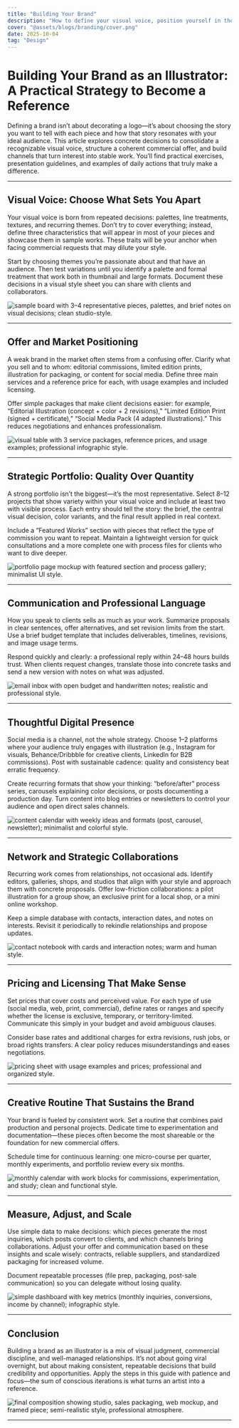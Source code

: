 ```yaml
---
title: "Building Your Brand"
description: "How to define your visual voice, position yourself in the market, and turn projects into recurring opportunities."
cover: "@assets/blogs/branding/cover.png"
date: 2025-10-04
tag: "Design"
---
```


# Building Your Brand as an Illustrator: A Practical Strategy to Become a Reference

Defining a brand isn’t about decorating a logo—it’s about choosing the story you want to tell with each piece and how that story resonates with your ideal audience. This article explores concrete decisions to consolidate a recognizable visual voice, structure a coherent commercial offer, and build channels that turn interest into stable work. You’ll find practical exercises, presentation guidelines, and examples of daily actions that truly make a difference.

---

## Visual Voice: Choose What Sets You Apart

Your visual voice is born from repeated decisions: palettes, line treatments, textures, and recurring themes. Don’t try to cover everything; instead, define three characteristics that will appear in most of your pieces and showcase them in sample works. These traits will be your anchor when facing commercial requests that may dilute your style.

Start by choosing themes you’re passionate about and that have an audience. Then test variations until you identify a palette and formal treatment that work both in thumbnail and large formats. Document these decisions in a visual style sheet you can share with clients and collaborators.

![sample board with 3–4 representative pieces, palettes, and brief notes on visual decisions; clean studio-style.](/src/assets/blogs/branding/1.webp)

---

## Offer and Market Positioning

A weak brand in the market often stems from a confusing offer. Clarify what you sell and to whom: editorial commissions, limited edition prints, illustration for packaging, or content for social media. Define three main services and a reference price for each, with usage examples and included licensing.

Offer simple packages that make client decisions easier: for example, “Editorial Illustration (concept + color + 2 revisions),” “Limited Edition Print (signed + certificate),” “Social Media Pack (4 adapted illustrations).” This reduces negotiations and enhances professionalism.

![visual table with 3 service packages, reference prices, and usage examples; professional infographic style.](/src/assets/blogs/branding/2.webp)

---

## Strategic Portfolio: Quality Over Quantity

A strong portfolio isn’t the biggest—it’s the most representative. Select 8–12 projects that show variety within your visual voice and include at least two with visible process. Each entry should tell the story: the brief, the central visual decision, color variants, and the final result applied in real context.

Include a “Featured Works” section with pieces that reflect the type of commission you want to repeat. Maintain a lightweight version for quick consultations and a more complete one with process files for clients who want to dive deeper.

![portfolio page mockup with featured section and process gallery; minimalist UI style.](/src/assets/blogs/branding/3.webp)

---

## Communication and Professional Language

How you speak to clients sells as much as your work. Summarize proposals in clear sentences, offer alternatives, and set revision limits from the start. Use a brief budget template that includes deliverables, timelines, revisions, and image usage terms.

Respond quickly and clearly: a professional reply within 24–48 hours builds trust. When clients request changes, translate those into concrete tasks and send a new version with notes on what was adjusted.

![email inbox with open budget and handwritten notes; realistic and professional style.](/src/assets/blogs/branding/4.webp)

---

## Thoughtful Digital Presence

Social media is a channel, not the whole strategy. Choose 1–2 platforms where your audience truly engages with illustration (e.g., Instagram for visuals, Behance/Dribbble for creative clients, LinkedIn for B2B commissions). Post with sustainable cadence: quality and consistency beat erratic frequency.

Create recurring formats that show your thinking: “before/after” process series, carousels explaining color decisions, or posts documenting a production day. Turn content into blog entries or newsletters to control your audience and open direct sales channels.

![content calendar with weekly ideas and formats (post, carousel, newsletter); minimalist and colorful style.](/src/assets/blogs/branding/5.webp)

---

## Network and Strategic Collaborations

Recurring work comes from relationships, not occasional ads. Identify editors, galleries, shops, and studios that align with your style and approach them with concrete proposals. Offer low-friction collaborations: a pilot illustration for a group show, an exclusive print for a local shop, or a mini online workshop.

Keep a simple database with contacts, interaction dates, and notes on interests. Revisit it periodically to rekindle relationships and propose updates.

![contact notebook with cards and interaction notes; warm and human style.](/src/assets/blogs/branding/6.webp)

---

## Pricing and Licensing That Make Sense

Set prices that cover costs and perceived value. For each type of use (social media, web, print, commercial), define rates or ranges and specify whether the license is exclusive, temporary, or territory-limited. Communicate this simply in your budget and avoid ambiguous clauses.

Consider base rates and additional charges for extra revisions, rush jobs, or broad rights transfers. A clear policy reduces misunderstandings and eases negotiations.

![pricing sheet with usage examples and prices; professional and organized style.](/src/assets/blogs/branding/7.webp)

---

## Creative Routine That Sustains the Brand

Your brand is fueled by consistent work. Set a routine that combines paid production and personal projects. Dedicate time to experimentation and documentation—these pieces often become the most shareable or the foundation for new commercial offers.

Schedule time for continuous learning: one micro-course per quarter, monthly experiments, and portfolio review every six months.

![monthly calendar with work blocks for commissions, experimentation, and study; clean and functional style.](/src/assets/blogs/branding/8.webp)

---

## Measure, Adjust, and Scale

Use simple data to make decisions: which pieces generate the most inquiries, which posts convert to clients, and which channels bring collaborations. Adjust your offer and communication based on these insights and scale wisely: contracts, reliable suppliers, and standardized packaging for increased volume.

Document repeatable processes (file prep, packaging, post-sale communication) so you can delegate without losing quality.

![simple dashboard with key metrics (monthly inquiries, conversions, income by channel); infographic style.](/src/assets/blogs/branding/9.webp)

---

## Conclusion

Building a brand as an illustrator is a mix of visual judgment, commercial discipline, and well-managed relationships. It’s not about going viral overnight, but about making consistent, repeatable decisions that build credibility and opportunities. Apply the steps in this guide with patience and focus—the sum of conscious iterations is what turns an artist into a reference.

![final composition showing studio, sales packaging, web mockup, and framed piece; semi-realistic style, professional atmosphere.](/src/assets/blogs/branding/10.webp)

---
